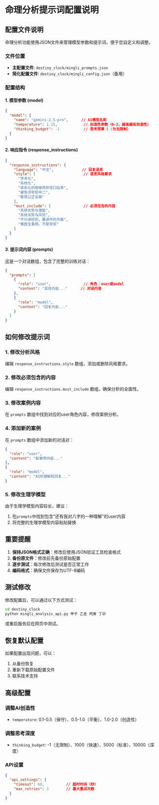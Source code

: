 # 命理分析提示词配置说明

## 配置文件说明

命理分析功能使用JSON文件来管理模型参数和提示词，便于您自定义和调整。

### 文件位置

- **主配置文件**: `destiny_clock/mingli_prompts.json`
- **简化配置文件**: `destiny_clock/mingli_config.json`（备用）

### 配置结构

#### 1. 模型参数 (model)
```json
{
  "model": {
    "name": "gemini-2.5-pro",      // AI模型名称
    "temperature": 1.15,            // 创造性参数（0-2，越高越有创造性）
    "thinking_budget": -1           // 思考预算（-1为无限制）
  }
}
```

#### 2. 响应指令 (response_instructions)
```json
{
  "response_instructions": {
    "language": "中文",             // 回复语言
    "style": [                      // 语言风格要求
      "学术化",
      "系统化",
      "体系化的隐喻而非信口拈来",
      "避免浮夸和中二",
      "客观公正全面"
    ],
    "must_include": [               // 必须包含的内容
      "系统优势与潜能",
      "系统劣势与风险",
      "不只讲好的，要讲坏的方面",
      "像医生看病，不是夸奖"
    ]
  }
}
```

#### 3. 提示词内容 (prompts)
这是一个对话数组，包含了完整的训练对话：
```json
{
  "prompts": [
    {
      "role": "user",               // 角色：user或model
      "content": "具体内容..."      // 对话内容
    },
    {
      "role": "model",
      "content": "回复内容..."
    }
  ]
}
```

## 如何修改提示词

### 1. 修改分析风格
编辑 `response_instructions.style` 数组，添加或删除风格要求。

### 2. 修改必须包含的内容
编辑 `response_instructions.must_include` 数组，确保分析的全面性。

### 3. 修改案例内容
在 `prompts` 数组中找到对应的user角色内容，修改案例分析。

### 4. 添加新的案例
在 `prompts` 数组中添加新的对话对：
```json
{
  "role": "user",
  "content": "新案例内容..."
},
{
  "role": "model", 
  "content": "AI的理解和回复..."
}
```

### 5. 修改生理学模型
由于生理学模型内容较长，建议：
1. 在`prompts`中找到包含"还有我对八字的一种理解"的user内容
2. 将完整的生理学模型内容粘贴替换

## 重要提醒

1. **保持JSON格式正确**：修改后使用JSON验证工具检查格式
2. **备份原文件**：修改前先备份原始配置
3. **逐步测试**：每次修改后测试是否正常工作
4. **编码格式**：确保文件保存为UTF-8编码

## 测试修改

修改配置后，可以通过以下方式测试：

```bash
cd destiny_clock
python mingli_analysis_api.py 甲子 乙丑 丙寅 丁卯
```

或重启服务后在网页中测试。

## 恢复默认配置

如果配置出现问题，可以：
1. 从备份恢复
2. 重新下载原始配置文件
3. 联系技术支持

## 高级配置

### 调整AI创造性
- `temperature`: 0.1-0.5（保守）、0.5-1.0（平衡）、1.0-2.0（创造性）

### 调整思考深度
- `thinking_budget`: -1（无限制）、1000（快速）、5000（标准）、10000（深度）

### API设置
```json
{
  "api_settings": {
    "timeout": 60,          // 超时时间（秒）
    "max_retries": 3        // 最大重试次数
  }
}
```
